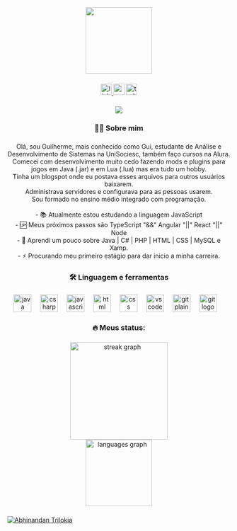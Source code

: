 <div align="center">
  <img height="150" src="https://media.giphy.com/media/v1.Y2lkPTc5MGI3NjExbmp3OWdhcmtwYW14Z251cTlodDNpbHVjZDkxMzA0Z3lpdzB3cXg2NiZlcD12MV9pbnRlcm5hbF9naWZfYnlfaWQmY3Q9cw/juua9i2c2fA0AIp2iq/giphy.gif"  />
</div>

###

<div align="center">
  <a href="https://www.linkedin.com/in/guilherme-uliano/" target="_blank">
    <img src="https://img.shields.io/static/v1?message=LinkedIn&logo=linkedin&label=&color=0077B5&logoColor=white&labelColor=&style=for-the-badge" height="25" alt="linkedin logo"  />
  </a>
  <img src="https://img.shields.io/static/v1?message=Youtube&logo=youtube&label=&color=FF0000&logoColor=white&labelColor=&style=for-the-badge" height="25" alt="youtube logo"  />
  <img src="https://img.shields.io/static/v1?message=Twitter&logo=twitter&label=&color=1DA1F2&logoColor=white&labelColor=&style=for-the-badge" height="25" alt="twitter logo"  />
</div>

###

<div align="center">
  <img src="https://visitor-badge.laobi.icu/badge?page_id=guilhermeuliano.guilhermeuliano&"  />
</div>

###

<h3 align="center">👩‍💻  Sobre mim</h3>

###

<p align="center">Olá, sou Guilherme, mais conhecido como Gui, estudante de Análise e Desenvolvimento de Sistemas na UniSociesc, também faço cursos na Alura.<br>Comecei com desenvolvimento muito cedo fazendo mods e plugins para jogos em Java (.jar) e em Lua (.lua) mas era tudo um hobby.<br>Tinha um blogspot onde eu postava esses arquivos para outros usuários baixarem.<br>Administrava servidores e configurava para as pessoas usarem.<br>Sou formado no ensino médio integrado com programação.<br><br>
  - 📚 Atualmente estou estudando a linguagem JavaScript<br>
  - 🆙 Meus próximos passos são TypeScript "&&" Angular "||" React "||" Node<br>
  - 🚧 Aprendi um pouco sobre Java | C# | PHP | HTML | CSS | MySQL e Xamp.<br>
  - ⚡ Procurando meu primeiro estágio para dar inicio a minha carreira.</p>

###

<h3 align="center">🛠 Linguagem e ferramentas</h3>

###

<div align="center">
    <img src="https://cdn.jsdelivr.net/gh/devicons/devicon@latest/icons/java/java-original.svg" height="40" alt="java logo"  />
  <img width="12" />
    <img src="https://cdn.jsdelivr.net/gh/devicons/devicon@latest/icons/csharp/csharp-original.svg" height="40" alt="csharp logo"  />
  <img width="12" />
    <img src="https://cdn.jsdelivr.net/gh/devicons/devicon/icons/javascript/javascript-plain.svg" height="40" alt="javascript logo"  />
  <img width="12" />
    <img src="https://cdn.jsdelivr.net/gh/devicons/devicon@latest/icons/html5/html5-original.svg" height="40" alt="html logo"  />
  <img width="12" />
    <img src="https://cdn.jsdelivr.net/gh/devicons/devicon@latest/icons/css3/css3-original.svg" height="40" alt="css logo"  />
  <img width="12" />
    <img src="https://cdn.jsdelivr.net/gh/devicons/devicon/icons/vscode/vscode-original.svg" height="40" alt="vscode logo"  />
  <img width="12" />
    <img src="https://cdn.jsdelivr.net/gh/devicons/devicon/icons/git/git-plain.svg" height="40" alt="git plain logo"  />
  <img width="12" />
    <img src="https://cdn.jsdelivr.net/gh/devicons/devicon@latest/icons/github/github-original.svg" height="40" alt="git logo"  />
  <img width="12" />
</div>

###

<h3 align="center">🔥   Meus status:</h3>

###

<div align="center">
  <img src="https://streak-stats.demolab.com?user=guilhermeuliano&locale=pt-br&mode=daily&theme=codeSTACKr&hide_border=true&border_radius=5&order=3" height="220" alt="streak graph" /> <br>
  <img src="https://github-readme-stats.vercel.app/api/top-langs?username=guilhermeuliano&locale=pt-br&hide_title=false&layout=compact&card_width=320&langs_count=5&theme=codeSTACKr&hide_border=false&order=2" height="150" alt="languages graph"  />
</div>

###
<a target="_blank" rel="noopener noreferrer nofollow" href="https://raw.githubusercontent.com/Trilokia/Trilokia/379277808c61ef204768a61bbc5d25bc7798ccf1/bottom_header.svg"><img src="https://raw.githubusercontent.com/Trilokia/Trilokia/379277808c61ef204768a61bbc5d25bc7798ccf1/bottom_header.svg" alt="Abhinandan Trilokia" style="max-width: 100%;"></a>
